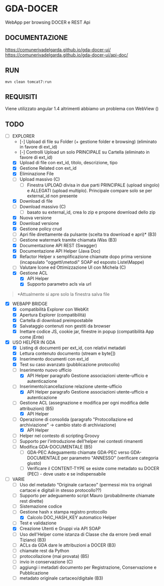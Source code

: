 # GDA-DOCER
WebApp per browsing DOCER e REST Api

## DOCUMENTAZIONE

https://comunerivadelgarda.github.io/gda-docer-ui/
https://comunerivadelgarda.github.io/gda-docer-ui/api-doc/

## RUN

	mvn clean tomcat7:run
	
## REQUISITI

Viene utilizzato angular 1.4 altrimenti abbiamo un problema con WebView ()

## TODO

- [ ] EXPLORER
  - [-] Upload di file su Folder (+ gestione folder e browsing) (eliminato in favore di ext_id)
  - [-] Controlli Upload un solo PRINCIPALE su Cartella (eliminato in favore di ext_id)
  - [x] Upload di file con ext_id, titolo, descrizione, tipo
  - [x] Gestione Related con ext_id
  - [x] Eliminazione File
  - [ ] Upload massivo (C)
    - [ ] Finestra UPLOAD divisa in due parti PRINCIPALE (upload singolo) e ALLEGATI (upload multiplo). Principale compare solo se per external_id non presente
  - [x] Download di file
  - [ ] Download massivo (C)
    - [ ] basato su external_id, crea lo zip e propone download dello zip
  - [x] Nuova versione
  - [x] Download versione
  - [x] Gestione policy crud
  - [ ] Apri file direttamente da pulsante (scelta tra download e apri)* (B3)
  - [ ] Gestione watermark tramite chiamata iWas (B3)
  - [x] Documentazione API REST (Swagger)
  - [x] Documentazione API Helper (Java Doc)
  - [x] Refactor Helper x semplificazione chiamate dopo prima versione (incapsulato "oggetti\metodi" SOAP ed esposto Liste\Mappe)
  - [ ] Valutare Icone ed Ottimizzazione UI con Michela (C)
  - [x] Gestione ACL
    - [x] API Helper
    - [x] Supporto parametro acls via url

> *Attualmente si apre solo la finestra salva file

- [x] WEBAPP BRIDGE
  - [x] compatibilità Explorer con WebKit 
  - [x] Apertura Explorer (compatibilità)
  - [x] Cartella di download preimpostabile
  - [x] Salvataggio contenuti non gestiti da browser
  - [x] Inettare codice JS, cookie jar, finestre in popup (compatibilità App come jEnte)

- [x] USO HELPER IN GDA
  - [x] Listing di documenti per ext_id, con relativi metadati
  - [x] Lettura contenuto documento (stream e byte[])
  - [x] Inserimento documenti con ext_id
  - [x] Test su caso avanzato (pubblicazione protocollo)
  - [ ] Inserimento nuovo ufficio
    - [x] API Helper paragrafo Gestione associazioni utente-ufficio e autenticazione
  - [ ] Inserimento/cancellazione relazione utente-ufficio
    - [x] API Helper paragrafo Gestione associazioni utente-ufficio e autenticazione
  - [ ] Gestione ACL (assegnazione e modifica per ogni modifica delle attribuzioni) (B5)
    - [x] API Helper
  - [ ] Operazione di consolida (paragrafo "Protocollazione ed archiviazione" -> cambio stato di archiviazione)
    - [x] API Helper
  - [ ] Helper nel contesto di scripting Groovy
  - [ ] Supporto per l’introduzione dell’helper nei contesti rimanenti
  - [ ] Modifica GDA-DOCUMENTALE (B5)
    - [ ] GDA-PEC Adeguamento chiamate GDA-PEC verso GDA-DOCUMENTALE per parametro "ANNESSO" (verificare categoria giusto)
    - [ ] Verificare il CONTENT-TYPE se esiste come metadato su DOCER (PEC) - dove usato e se indispensabile

- [ ] VARIE
  - [ ] Uso del metadato “Originale cartaceo" (permessi mix tra originali cartacei e digitali in stesso protocollo??)
  - [ ] Supporto per adeguamento script Mauro (probabilmente chiamate rest dirette)
  - [ ] Sistemazione codice
  - [ ] Gestione hash x stampa registro protocollo
    - [x] Calcolo DOC_HASH_KEY automatico Helper
  - [ ] Test e validazione
  - [x] Creazione Utenti e Gruppi via API SOAP
  - [ ] Uso dell'Helper come istanza di Classe che da errore (vedi email Tiziano) (B3)
  - [ ] ACLs da GDA dare le attribuzioni a DOCER (B3)
  - [ ] chiamate rest da Python
  - [ ] protocollazione (mai provata) (B5)
  - [ ] invio in conservazione (C)
  - [ ] aggiungi i metadati documento per Registrazione, Conservazione e Pubblicazione
  - [ ] metadato originale cartaceo/digitale (B3)
